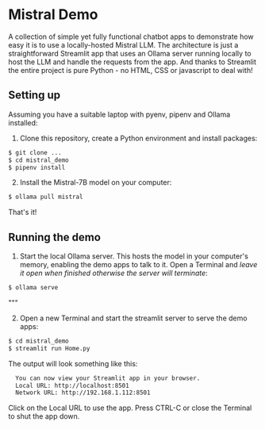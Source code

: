 # Mistral Demo

A collection of simple yet fully functional chatbot apps to demonstrate how easy it is to use a locally-hosted Mistral LLM.  The architecture is just a straightforward Streamlit app that uses an Ollama server running locally to host the LLM and handle the requests from the app.  And thanks to Streamlit the entire project is pure Python - no HTML, CSS or javascript to deal with!

## Setting up

Assuming you have a suitable laptop with pyenv, pipenv and Ollama installed:

1. Clone this repository, create a Python environment and install packages:

```bash
$ git clone ...
$ cd mistral_demo
$ pipenv install
```

2. Install the Mistral-7B model on your computer:

```bash
$ ollama pull mistral
```

That's it!

## Running the demo

1. Start the local Ollama server.  This hosts the model in your computer's memory, enabling the demo apps to talk to it.  Open a Terminal and _leave it open when finished otherwise the server will terminate_:

```bash
$ ollama serve
```
"""

2. Open a new Terminal and start the streamlit server to serve the demo apps:

```bash
$ cd mistral_demo
$ streamlit run Home.py
```

The output will look something like this:

```bash
  You can now view your Streamlit app in your browser.
  Local URL: http://localhost:8501
  Network URL: http://192.168.1.112:8501
```

Click on the Local URL to use the app.  Press CTRL-C or close the Terminal to shut the app down.
